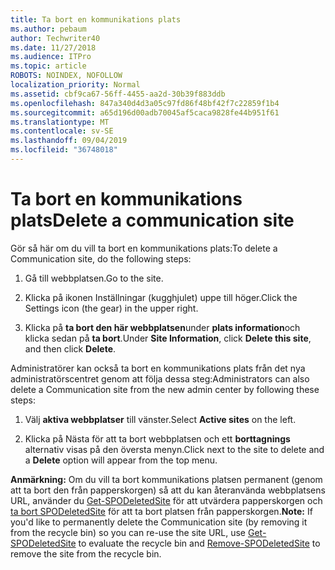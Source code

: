 ```yaml
---
title: Ta bort en kommunikations plats
ms.author: pebaum
author: Techwriter40
ms.date: 11/27/2018
ms.audience: ITPro
ms.topic: article
ROBOTS: NOINDEX, NOFOLLOW
localization_priority: Normal
ms.assetid: cbf9ca67-56ff-4455-aa2d-30b39f883ddb
ms.openlocfilehash: 847a340d4d3a05c97fd86f48bf42f7c22859f1b4
ms.sourcegitcommit: a65d196d00adb70045af5caca9828fe44b951f61
ms.translationtype: MT
ms.contentlocale: sv-SE
ms.lasthandoff: 09/04/2019
ms.locfileid: "36748018"
---
```

# <a name="delete-a-communication-site"></a><span data-ttu-id="9be04-102">Ta bort en kommunikations plats</span><span class="sxs-lookup"><span data-stu-id="9be04-102">Delete a communication site</span></span>

<span data-ttu-id="9be04-103">Gör så här om du vill ta bort en kommunikations plats:</span><span class="sxs-lookup"><span data-stu-id="9be04-103">To delete a Communication site, do the following steps:</span></span> 
  
1. <span data-ttu-id="9be04-104">Gå till webbplatsen.</span><span class="sxs-lookup"><span data-stu-id="9be04-104">Go to the site.</span></span> 
  
2. <span data-ttu-id="9be04-105">Klicka på ikonen Inställningar (kugghjulet) uppe till höger.</span><span class="sxs-lookup"><span data-stu-id="9be04-105">Click the Settings icon (the gear) in the upper right.</span></span> 
  
3. <span data-ttu-id="9be04-106">Klicka på **ta bort den här webbplatsen**under **plats information**och klicka sedan på **ta bort**.</span><span class="sxs-lookup"><span data-stu-id="9be04-106">Under **Site Information**, click **Delete this site**, and then click **Delete**.</span></span> 
  
<span data-ttu-id="9be04-107">Administratörer kan också ta bort en kommunikations plats från det nya administratörscentret genom att följa dessa steg:</span><span class="sxs-lookup"><span data-stu-id="9be04-107">Administrators can also delete a Communication site from the new admin center by following these steps:</span></span> 
  
1. <span data-ttu-id="9be04-108">Välj **aktiva webbplatser** till vänster.</span><span class="sxs-lookup"><span data-stu-id="9be04-108">Select **Active sites** on the left.</span></span> 
  
2. <span data-ttu-id="9be04-109">Klicka på Nästa för att ta bort webbplatsen och ett **borttagnings** alternativ visas på den översta menyn.</span><span class="sxs-lookup"><span data-stu-id="9be04-109">Click next to the site to delete and a **Delete** option will appear from the top menu.</span></span> 
  
 <span data-ttu-id="9be04-110">**Anmärkning:** Om du vill ta bort kommunikations platsen permanent (genom att ta bort den från papperskorgen) så att du kan återanvända webbplatsens URL, använder du [Get-SPODeletedSite](https://aka.ms/Get-SPODeletedSite) för att utvärdera papperskorgen och [ta bort SPODeletedSite](https://aka.ms/Remove-SPODeletedSite) för att ta bort platsen från papperskorgen.</span><span class="sxs-lookup"><span data-stu-id="9be04-110">**Note:** If you'd like to permanently delete the Communication site (by removing it from the recycle bin) so you can re-use the site URL, use [Get-SPODeletedSite](https://aka.ms/Get-SPODeletedSite) to evaluate the recycle bin and [Remove-SPODeletedSite](https://aka.ms/Remove-SPODeletedSite) to remove the site from the recycle bin.</span></span> 
  

